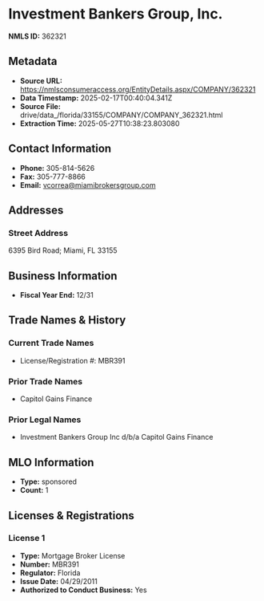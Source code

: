 # Investment Bankers Group, Inc.

**NMLS ID:** 362321

## Metadata
- **Source URL:** https://nmlsconsumeraccess.org/EntityDetails.aspx/COMPANY/362321
- **Data Timestamp:** 2025-02-17T00:40:04.341Z
- **Source File:** drive/data_/florida/33155/COMPANY/COMPANY_362321.html
- **Extraction Time:** 2025-05-27T10:38:23.803080

## Contact Information
- **Phone:** 305-814-5626
- **Fax:** 305-777-8866
- **Email:** vcorrea@miamibrokersgroup.com

## Addresses
### Street Address
6395 Bird Road; Miami, FL 33155

## Business Information
- **Fiscal Year End:** 12/31

## Trade Names & History
### Current Trade Names
- License/Registration #: MBR391

### Prior Trade Names
- Capitol Gains Finance

### Prior Legal Names
- Investment Bankers Group Inc d/b/a Capitol Gains Finance

## MLO Information
- **Type:** sponsored
- **Count:** 1

## Licenses & Registrations

### License 1
- **Type:** Mortgage Broker License
- **Number:** MBR391
- **Regulator:** Florida
- **Issue Date:** 04/29/2011
- **Authorized to Conduct Business:** Yes
